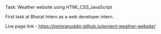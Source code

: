 Task: Weather website using HTML,CSS,JavaScript

First task at Bharat Intern as a web developer intern.

Live page link - https://imimranuddin.github.io/project-weather-website/
